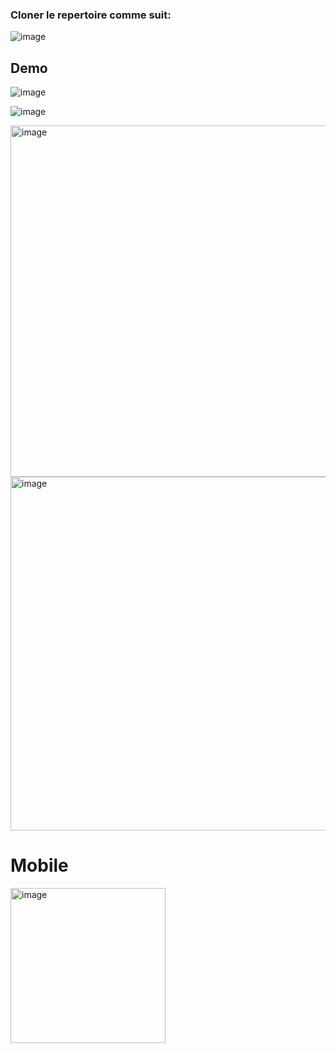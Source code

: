 ### Cloner le repertoire comme suit:

![image](https://github.com/user-attachments/assets/3633f98d-f3c6-4610-b804-78713935c7fb)

## Demo
![image](https://github.com/user-attachments/assets/6a18618e-d025-48e7-b935-6edf7d17ca72)


![image](https://github.com/user-attachments/assets/62f4b076-d106-4619-98db-9f9fe6b35f45)


<img width="562" alt="image" src="https://github.com/user-attachments/assets/b8164e70-fa19-4240-8597-8e5b8f594e75">


<img width="566" alt="image" src="https://github.com/user-attachments/assets/b63799b9-c775-4276-aeed-63b3eec03df0">

# Mobile
<img width="248" alt="image" src="https://github.com/user-attachments/assets/f56ec734-6516-43c2-a3e8-b2e4fd62df9e">
